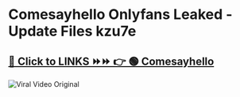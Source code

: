 
 # Comesayhello Onlyfans Leaked - Update Files kzu7e

## <h2><a href="https://clipsfans.com/Comesayhello&ref=git">🔗 Click to LINKS ⏩⏩ 👉 🟢 Comesayhello </a></h2>

<a href="https://clipsfans.com/Comesayhello&ref=git" rel="nofollow" data-target="animated-image.originalLink"><img src="https://i.ibb.co.com/xMMVF88/686577567.gif" alt="Viral Video Original" style="max-width: 100%; display: inline-block;" data-target="animated-image.originalImage"></a>

